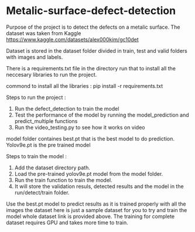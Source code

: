 # Metalic-surface-defect-detection

Purpose of the project is to detect the defects on a metalic surface. The dataset was taken from Kaggle https://www.kaggle.com/datasets/alex000kim/gc10det 

Dataset is stored in the dataset folder divided in train, test and valid folders with images and labels. 

There is a requirements.txt file in the directory run that to install all the neccesary libraries to run the project. 

commond to install all the libraries : pip install -r requirements.txt

Steps to run the project :
1. Run the defect_detection to train the model
2. Test the performance of the model by running the model_prediction and predict_multiple functions
3. Run the video_testing.py to see how it works on video

model folder containes best.pt that is the best model to do prediction. Yolov9e.pt is the pre trained model 

Steps to train the model :
1. Add the dataset directory path.
2. Load the pre-trained yolov9e.pt model from the model folder.
3. Run the train function to train the model. 
4. It will store the validation resuls, detected results and the model in the run/detect/train folder.

Use the best.pt model to predict results as it is trained properly with all the images the dataset here is just a sample dataset for you to try and train the model whole dataset link is provided above. The training for complete dataset requires GPU and takes more time to train.